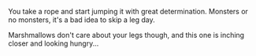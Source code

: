 You take a rope and start jumping it with great determination. Monsters or no monsters, it's a bad idea
to skip a leg day.

Marshmallows don't care about your legs though, and this one is inching closer and looking hungry...
